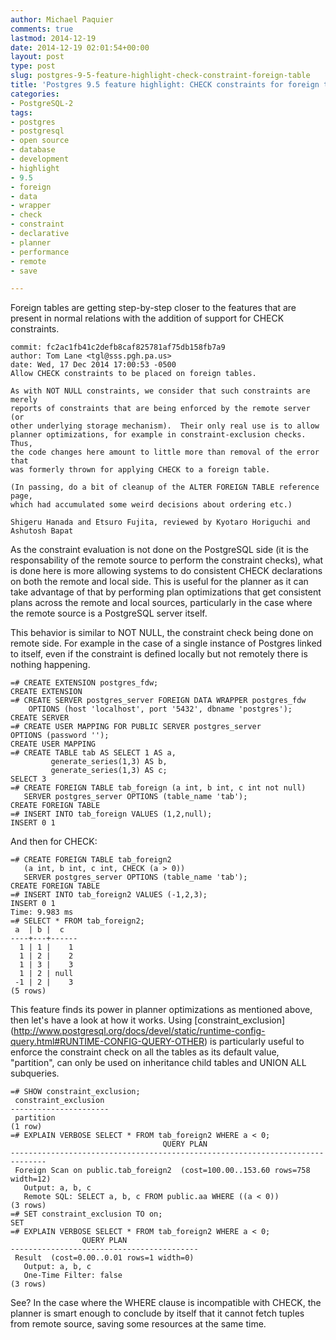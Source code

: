 ```yaml
---
author: Michael Paquier
comments: true
lastmod: 2014-12-19
date: 2014-12-19 02:01:54+00:00
layout: post
type: post
slug: postgres-9-5-feature-highlight-check-constraint-foreign-table
title: 'Postgres 9.5 feature highlight: CHECK constraints for foreign tables'
categories:
- PostgreSQL-2
tags:
- postgres
- postgresql
- open source
- database
- development
- highlight
- 9.5
- foreign
- data
- wrapper
- check
- constraint
- declarative
- planner
- performance
- remote
- save

---
```


Foreign tables are getting step-by-step closer to the features that are present
in normal relations with the addition of support for CHECK constraints.

    commit: fc2ac1fb41c2defb8caf825781af75db158fb7a9
    author: Tom Lane <tgl@sss.pgh.pa.us>
    date: Wed, 17 Dec 2014 17:00:53 -0500
    Allow CHECK constraints to be placed on foreign tables.

    As with NOT NULL constraints, we consider that such constraints are merely
    reports of constraints that are being enforced by the remote server (or
    other underlying storage mechanism).  Their only real use is to allow
    planner optimizations, for example in constraint-exclusion checks.  Thus,
    the code changes here amount to little more than removal of the error that
    was formerly thrown for applying CHECK to a foreign table.

    (In passing, do a bit of cleanup of the ALTER FOREIGN TABLE reference page,
    which had accumulated some weird decisions about ordering etc.)

    Shigeru Hanada and Etsuro Fujita, reviewed by Kyotaro Horiguchi and
    Ashutosh Bapat

As the constraint evaluation is not done on the PostgreSQL side (it is
the responsability of the remote source to perform the constraint checks),
what is done here is more allowing systems to do consistent CHECK
declarations on both the remote and local side. This is useful for the
planner as it can take advantage of that by performing plan optimizations
that get consistent plans across the remote and local sources, particularly
in the case where the remote source is a PostgreSQL server itself.

This behavior is similar to NOT NULL, the constraint check being done on
remote side. For example in the case of a single instance of Postgres
linked to itself, even if the constraint is defined locally but not
remotely there is nothing happening.

    =# CREATE EXTENSION postgres_fdw;
    CREATE EXTENSION
    =# CREATE SERVER postgres_server FOREIGN DATA WRAPPER postgres_fdw
        OPTIONS (host 'localhost', port '5432', dbname 'postgres');
    CREATE SERVER
    =# CREATE USER MAPPING FOR PUBLIC SERVER postgres_server
    OPTIONS (password '');
	CREATE USER MAPPING
    =# CREATE TABLE tab AS SELECT 1 AS a,
             generate_series(1,3) AS b,
             generate_series(1,3) AS c;
    SELECT 3
    =# CREATE FOREIGN TABLE tab_foreign (a int, b int, c int not null)
       SERVER postgres_server OPTIONS (table_name 'tab');
    CREATE FOREIGN TABLE
    =# INSERT INTO tab_foreign VALUES (1,2,null);
	INSERT 0 1

And then for CHECK:

    =# CREATE FOREIGN TABLE tab_foreign2
       (a int, b int, c int, CHECK (a > 0))
       SERVER postgres_server OPTIONS (table_name 'tab');
    CREATE FOREIGN TABLE
	=# INSERT INTO tab_foreign2 VALUES (-1,2,3);
	INSERT 0 1
	Time: 9.983 ms
	=# SELECT * FROM tab_foreign2;
     a  | b |  c
    ----+---+------
      1 | 1 |    1
      1 | 2 |    2
      1 | 3 |    3
      1 | 2 | null
     -1 | 2 |    3
	(5 rows)

This feature finds its power in planner optimizations as mentioned above,
then let's have a look at how it works. Using [constraint\_exclusion]
(http://www.postgresql.org/docs/devel/static/runtime-config-query.html#RUNTIME-CONFIG-QUERY-OTHER)
is particularly useful to enforce the constraint check on all the tables
as its default value, "partition", can only be used on inheritance child
tables and UNION ALL subqueries.

    =# SHOW constraint_exclusion;
     constraint_exclusion
    ----------------------
     partition
    (1 row)
	=# EXPLAIN VERBOSE SELECT * FROM tab_foreign2 WHERE a < 0;
	                                  QUERY PLAN
	------------------------------------------------------------------------------
     Foreign Scan on public.tab_foreign2  (cost=100.00..153.60 rows=758 width=12)
       Output: a, b, c
       Remote SQL: SELECT a, b, c FROM public.aa WHERE ((a < 0))
    (3 rows)
	=# SET constraint_exclusion TO on;
	SET
	=# EXPLAIN VERBOSE SELECT * FROM tab_foreign2 WHERE a < 0;
	                QUERY PLAN
	------------------------------------------
     Result  (cost=0.00..0.01 rows=1 width=0)
       Output: a, b, c
       One-Time Filter: false
    (3 rows)

See? In the case where the WHERE clause is incompatible with CHECK, the
planner is smart enough to conclude by itself that it cannot fetch tuples
from remote source, saving some resources at the same time.
